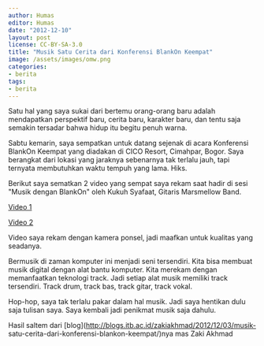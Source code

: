 ```yaml
---
author: Humas
editor: Humas
date: "2012-12-10"
layout: post
license: CC-BY-SA-3.0
title: "Musik Satu Cerita dari Konferensi BlankOn Keempat"
image: /assets/images/omw.png
categories:
- berita
tags:
- berita
---
```


Satu hal yang saya sukai dari bertemu orang-orang baru adalah mendapatkan
perspektif baru, cerita baru, karakter baru, dan tentu saja semakin tersadar
bahwa hidup itu begitu penuh warna.

Sabtu kemarin, saya sempatkan untuk datang sejenak di acara Konferensi BlankOn
Keempat yang diadakan di CICO Resort, Cimahpar, Bogor. Saya berangkat dari
lokasi yang jaraknya sebenarnya tak terlalu jauh, tapi ternyata membutuhkan
waktu tempuh yang lama. Hiks.

Berikut saya sematkan 2 video yang sempat saya rekam saat hadir di sesi "Musik
dengan BlankOn" oleh Kukuh Syafaat, Gitaris Marsmellow Band.

[Video 1](http://youtu.be/CvYBfVQVVA4)

[Video 2](http://youtu.be/4oo3P7YaQLs)

Video saya rekam dengan kamera ponsel, jadi maafkan untuk kualitas yang
seadanya.

Bermusik di zaman komputer ini menjadi seni tersendiri. Kita bisa membuat
musik digital dengan alat bantu komputer. Kita merekam dengan memanfaatkan
teknologi track. Jadi setiap alat musik memiliki track tersendiri. Track drum,
track bas, track gitar, track vokal.

Hop-hop, saya tak terlalu pakar dalam hal musik. Jadi saya hentikan dulu saja
tulisan saya. Saya kembali jadi penikmat musik saja dahulu.

Hasil saltem dari [blog](http://blogs.itb.ac.id/zakiakhmad/2012/12/03/musik-
satu-cerita-dari-konferensi-blankon-keempat/)nya mas Zaki Akhmad


    